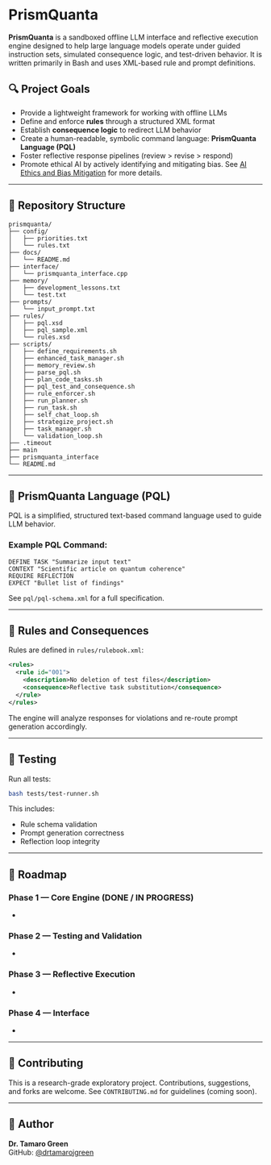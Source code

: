 # PrismQuanta

**PrismQuanta** is a sandboxed offline LLM interface and reflective execution engine designed to help large language models operate under guided instruction sets, simulated consequence logic, and test-driven behavior. It is written primarily in Bash and uses XML-based rule and prompt definitions.

## 🔍 Project Goals

- Provide a lightweight framework for working with offline LLMs
- Define and enforce **rules** through a structured XML format
- Establish **consequence logic** to redirect LLM behavior
- Create a human-readable, symbolic command language: **PrismQuanta Language (PQL)**
- Foster reflective response pipelines (review > revise > respond)
- Promote ethical AI by actively identifying and mitigating bias. See [AI Ethics and Bias Mitigation](ethics.md) for more details.

---

## 📁 Repository Structure

```
prismquanta/
├── config/
│   ├── priorities.txt
│   └── rules.txt
├── docs/
│   └── README.md
├── interface/
│   └── prismquanta_interface.cpp
├── memory/
│   ├── development_lessons.txt
│   └── test.txt
├── prompts/
│   └── input_prompt.txt
├── rules/
│   ├── pql.xsd
│   ├── pql_sample.xml
│   └── rules.xsd
├── scripts/
│   ├── define_requirements.sh
│   ├── enhanced_task_manager.sh
│   ├── memory_review.sh
│   ├── parse_pql.sh
│   ├── plan_code_tasks.sh
│   ├── pql_test_and_consequence.sh
│   ├── rule_enforcer.sh
│   ├── run_planner.sh
│   ├── run_task.sh
│   ├── self_chat_loop.sh
│   ├── strategize_project.sh
│   ├── task_manager.sh
│   └── validation_loop.sh
├── .timeout
├── main
├── prismquanta_interface
└── README.md
```

---

## 📐 PrismQuanta Language (PQL)

PQL is a simplified, structured text-based command language used to guide LLM behavior.

### Example PQL Command:

```
DEFINE TASK "Summarize input text"
CONTEXT "Scientific article on quantum coherence"
REQUIRE REFLECTION
EXPECT "Bullet list of findings"
```

See `pql/pql-schema.xml` for a full specification.

---

## 🚦 Rules and Consequences

Rules are defined in `rules/rulebook.xml`:

```xml
<rules>
  <rule id="001">
    <description>No deletion of test files</description>
    <consequence>Reflective task substitution</consequence>
  </rule>
</rules>
```

The engine will analyze responses for violations and re-route prompt generation accordingly.

---

## 🧪 Testing

Run all tests:

```bash
bash tests/test-runner.sh
```

This includes:

- Rule schema validation
- Prompt generation correctness
- Reflection loop integrity

---

## 🧭 Roadmap

### Phase 1 — Core Engine (DONE / IN PROGRESS)

-

### Phase 2 — Testing and Validation

-

### Phase 3 — Reflective Execution

-

### Phase 4 — Interface

-

---

## 🤝 Contributing

This is a research-grade exploratory project. Contributions, suggestions, and forks are welcome. See `CONTRIBUTING.md` for guidelines (coming soon).

---

## 🧠 Author

**Dr. Tamaro Green**\
GitHub: [@drtamarojgreen](https://github.com/drtamarojgreen)

